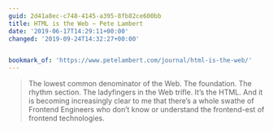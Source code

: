 ```yaml
---
guid: 2d41a8ec-c748-4145-a395-8fb82ce600bb
title: HTML is the Web ~ Pete Lambert
date: '2019-06-17T14:29:11+00:00'
changed: '2019-09-24T14:32:27+00:00'


bookmark_of: 'https://www.petelambert.com/journal/html-is-the-web/'
---
```


>  The lowest common denominator of the Web. The foundation. The rhythm section. The ladyfingers in the Web trifle. It’s the HTML. And it is becoming increasingly clear to me that there’s a whole swathe of Frontend Engineers who don’t know or understand the frontend-est of frontend technologies.
